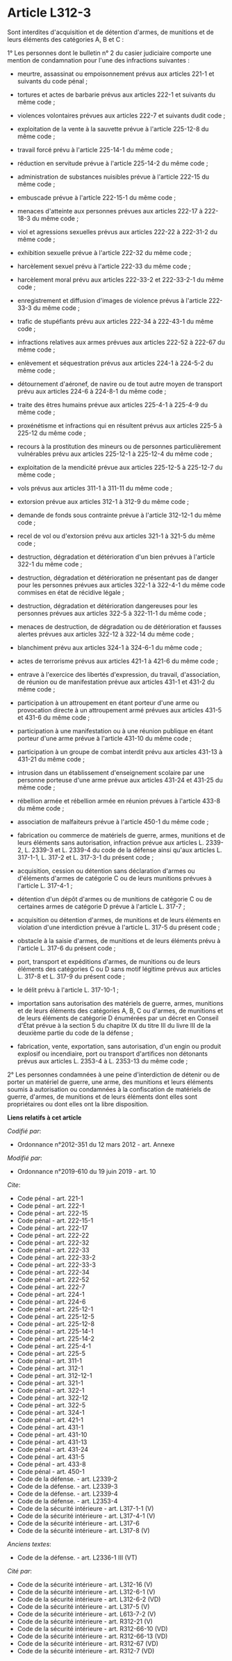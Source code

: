 # Article L312-3

Sont interdites d'acquisition et de détention d'armes, de munitions et de leurs éléments des catégories A, B et C :

1° Les personnes dont le bulletin n° 2 du casier judiciaire comporte une mention de condamnation pour l'une des infractions
suivantes :

- meurtre, assassinat ou empoisonnement prévus aux articles 221-1 et suivants du code pénal ;

- tortures et actes de barbarie prévus aux articles 222-1 et suivants du même code ;

- violences volontaires prévues aux articles 222-7 et suivants dudit code ;

- exploitation de la vente à la sauvette prévue à l'article 225-12-8 du même code ;

- travail forcé prévu à l'article 225-14-1 du même code ;

- réduction en servitude prévue à l'article 225-14-2 du même code ;

- administration de substances nuisibles prévue à l'article 222-15 du même code ;

- embuscade prévue à l'article 222-15-1 du même code ;

- menaces d'atteinte aux personnes prévues aux articles 222-17 à 222-18-3 du même code ;

- viol et agressions sexuelles prévus aux articles 222-22 à 222-31-2 du même code ;

- exhibition sexuelle prévue à l'article 222-32 du même code ;

- harcèlement sexuel prévu à l'article 222-33 du même code ;

- harcèlement moral prévu aux articles 222-33-2 et 222-33-2-1 du même code ;

- enregistrement et diffusion d'images de violence prévus à l'article 222-33-3 du même code ;

- trafic de stupéfiants prévu aux articles 222-34 à 222-43-1 du même code ;

- infractions relatives aux armes prévues aux articles 222-52 à 222-67 du même code ;

- enlèvement et séquestration prévus aux articles 224-1 à 224-5-2 du même code ;

- détournement d'aéronef, de navire ou de tout autre moyen de transport prévu aux articles 224-6 à 224-8-1 du même code ;

- traite des êtres humains prévue aux articles 225-4-1 à 225-4-9 du même code ;

- proxénétisme et infractions qui en résultent prévus aux articles 225-5 à 225-12 du même code ;

- recours à la prostitution des mineurs ou de personnes particulièrement vulnérables prévu aux articles 225-12-1 à 225-12-4
du même code ;

- exploitation de la mendicité prévue aux articles 225-12-5 à 225-12-7 du même code ;

- vols prévus aux articles 311-1 à 311-11 du même code ;

- extorsion prévue aux articles 312-1 à 312-9 du même code ;

- demande de fonds sous contrainte prévue à l'article 312-12-1 du même code ;

- recel de vol ou d'extorsion prévu aux articles 321-1 à 321-5 du même code ;

- destruction, dégradation et détérioration d'un bien prévues à l'article 322-1 du même code ;

- destruction, dégradation et détérioration ne présentant pas de danger pour les personnes prévues aux articles 322-1 à
322-4-1 du même code commises en état de récidive légale ;

- destruction, dégradation et détérioration dangereuses pour les personnes prévues aux articles 322-5 à 322-11-1 du même
code ;

- menaces de destruction, de dégradation ou de détérioration et fausses alertes prévues aux articles 322-12 à 322-14 du même
code ;

- blanchiment prévu aux articles 324-1 à 324-6-1 du même code ;

- actes de terrorisme prévus aux articles 421-1 à 421-6 du même code ;

- entrave à l'exercice des libertés d'expression, du travail, d'association, de réunion ou de manifestation prévue aux
articles 431-1 et 431-2 du même code ;

- participation à un attroupement en étant porteur d'une arme ou provocation directe à un attroupement armé prévues aux
articles 431-5 et 431-6 du même code ;

- participation à une manifestation ou à une réunion publique en étant porteur d'une arme prévue à l'article 431-10 du même
code ;

- participation à un groupe de combat interdit prévu aux articles 431-13 à 431-21 du même code ;

- intrusion dans un établissement d'enseignement scolaire par une personne porteuse d'une arme prévue aux articles 431-24 et
431-25 du même code ;

- rébellion armée et rébellion armée en réunion prévues à l'article 433-8 du même code ;

- association de malfaiteurs prévue à l'article 450-1 du même code ;

- fabrication ou commerce de matériels de guerre, armes, munitions et de leurs éléments sans autorisation, infraction prévue
aux articles L. 2339-2, L. 2339-3 et L. 2339-4 du code de la défense ainsi qu'aux articles L. 317-1-1, L. 317-2 et L. 317-3-1
du présent code ;

- acquisition, cession ou détention sans déclaration d'armes ou d'éléments d'armes de catégorie C ou de leurs munitions
prévues à l'article L. 317-4-1 ;

- détention d'un dépôt d'armes ou de munitions de catégorie C ou de certaines armes de catégorie D prévue à l'article L.
317-7 ;

- acquisition ou détention d'armes, de munitions et de leurs éléments en violation d'une interdiction prévue à l'article L.
317-5 du présent code ;

- obstacle à la saisie d'armes, de munitions et de leurs éléments prévu à l'article L. 317-6 du présent code ;

- port, transport et expéditions d'armes, de munitions ou de leurs éléments des catégories C ou D sans motif légitime prévus
aux articles L. 317-8 et L. 317-9 du présent code ;

- le délit prévu à l'article L. 317-10-1 ;

- importation sans autorisation des matériels de guerre, armes, munitions et de leurs éléments des catégories A, B, C ou
d'armes, de munitions et de leurs éléments de catégorie D énumérées par un décret en Conseil d'État prévue à la section 5 du
chapitre IX du titre III du livre III de la deuxième partie du code de la défense ;

- fabrication, vente, exportation, sans autorisation, d'un engin ou produit explosif ou incendiaire, port ou transport
d'artifices non détonants prévus aux articles L. 2353-4 à L. 2353-13 du même code ;

2° Les personnes condamnées à une peine d'interdiction de détenir ou de porter un matériel de guerre, une arme, des munitions
et leurs éléments soumis à autorisation ou condamnées à la confiscation de matériels de guerre, d'armes, de munitions et de
leurs éléments dont elles sont propriétaires ou dont elles ont la libre disposition.

**Liens relatifs à cet article**

_Codifié par_:

  - Ordonnance n°2012-351 du 12 mars 2012 - art. Annexe

_Modifié par_:

  - Ordonnance n°2019-610 du 19 juin 2019 - art. 10

_Cite_:

  - Code pénal - art. 221-1
  - Code pénal - art. 222-1
  - Code pénal - art. 222-15
  - Code pénal - art. 222-15-1
  - Code pénal - art. 222-17
  - Code pénal - art. 222-22
  - Code pénal - art. 222-32
  - Code pénal - art. 222-33
  - Code pénal - art. 222-33-2
  - Code pénal - art. 222-33-3
  - Code pénal - art. 222-34
  - Code pénal - art. 222-52
  - Code pénal - art. 222-7
  - Code pénal - art. 224-1
  - Code pénal - art. 224-6
  - Code pénal - art. 225-12-1
  - Code pénal - art. 225-12-5
  - Code pénal - art. 225-12-8
  - Code pénal - art. 225-14-1
  - Code pénal - art. 225-14-2
  - Code pénal - art. 225-4-1
  - Code pénal - art. 225-5
  - Code pénal - art. 311-1
  - Code pénal - art. 312-1
  - Code pénal - art. 312-12-1
  - Code pénal - art. 321-1
  - Code pénal - art. 322-1
  - Code pénal - art. 322-12
  - Code pénal - art. 322-5
  - Code pénal - art. 324-1
  - Code pénal - art. 421-1
  - Code pénal - art. 431-1
  - Code pénal - art. 431-10
  - Code pénal - art. 431-13
  - Code pénal - art. 431-24
  - Code pénal - art. 431-5
  - Code pénal - art. 433-8
  - Code pénal - art. 450-1
  - Code de la défense. - art. L2339-2
  - Code de la défense. - art. L2339-3
  - Code de la défense. - art. L2339-4
  - Code de la défense. - art. L2353-4
  - Code de la sécurité intérieure - art. L317-1-1 (V)
  - Code de la sécurité intérieure - art. L317-4-1 (V)
  - Code de la sécurité intérieure - art. L317-6
  - Code de la sécurité intérieure - art. L317-8 (V)

_Anciens textes_:

  - Code de la défense. - art. L2336-1 III (VT)

_Cité par_:

  - Code de la sécurité intérieure - art. L312-16 (V)
  - Code de la sécurité intérieure - art. L312-6-1 (V)
  - Code de la sécurité intérieure - art. L312-6-2 (VD)
  - Code de la sécurité intérieure - art. L317-5 (V)
  - Code de la sécurité intérieure - art. L613-7-2 (V)
  - Code de la sécurité intérieure - art. R312-21 (V)
  - Code de la sécurité intérieure - art. R312-66-10 (VD)
  - Code de la sécurité intérieure - art. R312-66-13 (VD)
  - Code de la sécurité intérieure - art. R312-67 (VD)
  - Code de la sécurité intérieure - art. R312-7 (VD)

